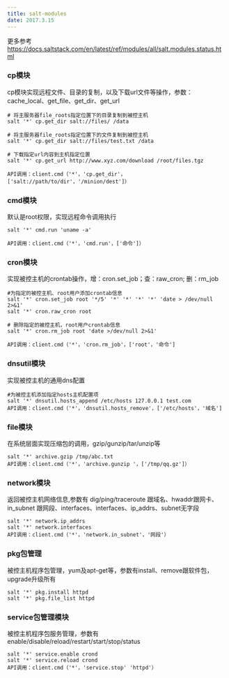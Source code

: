 ```yaml
---
title: salt-modules
date: 2017.3.15
---
```

更多参考 https://docs.saltstack.com/en/latest/ref/modules/all/salt.modules.status.html
### cp模块
cp模块实现远程文件、目录的复制，以及下载url文件等操作，参数：cache_local、get_file、get_dir、get_url

```
# 将主服务器file_roots指定位置下的目录复制到被控主机
salt '*' cp.get_dir salt://files/ /data

# 将主服务器file_roots指定位置下的文件复制到被控主机
salt '*' cp.get_dir salt://files/test.txt /data

# 下载指定url内容到主机指定位置
salt '*' cp.get_url http://www.xyz.com/download /root/files.tgz

API调用：client.cmd（'*'，'cp.get_dir'，['salt://path/to/dir'，'/minion/dest']）
```

### cmd模块
默认是root权限，实现远程命令调用执行
```
salt '*' cmd.run 'uname -a'

API调用：client.cmd（'*'，'cmd.run'，['命令']）
```
### cron模块
实现被控主机的crontab操作，增：cron.set_job；查：raw_cron; 删：rm_job
```
#为指定的被控主机、root用户添加crontab信息
salt '*' cron.set_job root '*/5' '*' '*' '*' '*' 'date > /dev/null 2>&1'
salt '*' cron.raw_cron root

# 删除指定的被控主机，root用户crontab信息
salt '*' cron.rm_job root 'date >/dev/null 2>&1'

API调用：client.cmd（'*'，'cron.rm_job'，['root'，'命令']
```

### dnsutil模块
实现被控主机的通用dns配置
```
#为被控主机添加指定hosts主机配置项
salt '*' dnsutil.hosts_append /etc/hosts 127.0.0.1 test.com
API调用：client.cmd（'*'，'dnsutil.hosts_remove'，['/etc/hosts'，'域名']
```
### file模块
在系统层面实现压缩包的调用，gzip/gunzip/tar/unzip等
```
salt '*' archive.gzip /tmp/abc.txt
API调用：client.cmd（'*'，'archive.gunzip '，['/tmp/qq.gz']）
```
### network模块
返回被控主机网络信息,参数有 dig/ping/traceroute 跟域名、hwaddr跟网卡、in_subnet 跟网段、interfaces、interfaces、ip_addrs、subnet无字段
```
salt '*' network.ip_addrs
salt '*' network.interfaces
API调用：client.cmd（'*'，'network.in_subnet'，'网段'）
```
### pkg包管理
被控主机程序包管理，yum及apt-get等，参数有install、remove跟软件包，upgrade升级所有
```
salt '*' pkg.install httpd
salt '*' pkg.file_list httpd
```
### service包管理模块
被控主机程序包服务管理，参数有enable/disable/reload/restart/start/stop/status
```
salt '*' service.enable crond
salt '*' service.reload crond
API调用：client.cmd（'*'，'service.stop' 'httpd'）
```
